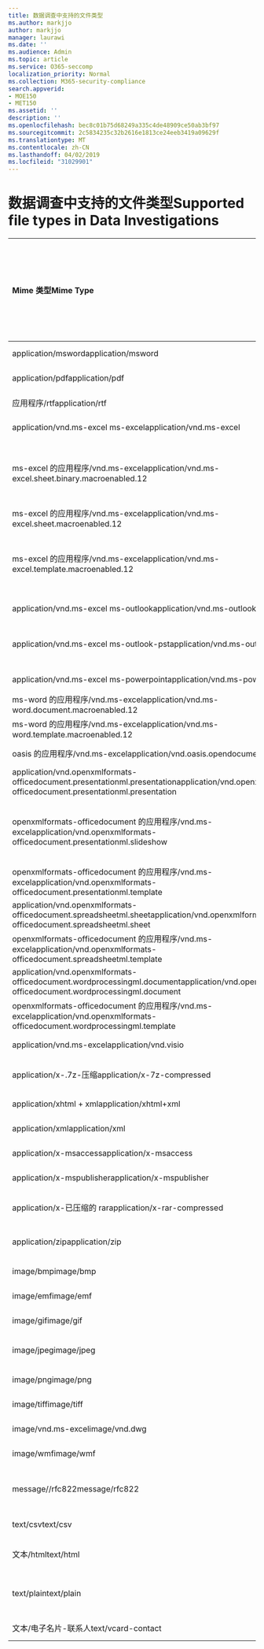 ```yaml
---
title: 数据调查中支持的文件类型
ms.author: markjjo
author: markjjo
manager: laurawi
ms.date: ''
ms.audience: Admin
ms.topic: article
ms.service: O365-seccomp
localization_priority: Normal
ms.collection: M365-security-compliance
search.appverid:
- MOE150
- MET150
ms.assetid: ''
description: ''
ms.openlocfilehash: bec8c01b75d68249a335c4de48909ce50ab3bf97
ms.sourcegitcommit: 2c5834235c32b2616e1813ce24eeb3419a09629f
ms.translationtype: MT
ms.contentlocale: zh-CN
ms.lasthandoff: 04/02/2019
ms.locfileid: "31029901"
---
```

# <a name="supported-file-types-in-data-investigations"></a><span data-ttu-id="f84ce-102">数据调查中支持的文件类型</span><span class="sxs-lookup"><span data-stu-id="f84ce-102">Supported file types in Data Investigations</span></span>


| <span data-ttu-id="f84ce-103">Mime 类型</span><span class="sxs-lookup"><span data-stu-id="f84ce-103">Mime Type</span></span> | <span data-ttu-id="f84ce-104">File 类 (例如, 图像、存档、电子邮件、Office 文档等)</span><span class="sxs-lookup"><span data-stu-id="f84ce-104">File Class (i.e. Image, Archive, Email, Office Doc, etc.)</span></span> | <span data-ttu-id="f84ce-105">本机查看器</span><span class="sxs-lookup"><span data-stu-id="f84ce-105">Native Viewer</span></span> | <span data-ttu-id="f84ce-106">文本</span><span class="sxs-lookup"><span data-stu-id="f84ce-106">Text</span></span> | <span data-ttu-id="f84ce-107">批注查看器</span><span class="sxs-lookup"><span data-stu-id="f84ce-107">Annotate Viewer</span></span> | <span data-ttu-id="f84ce-108">容器提取</span><span class="sxs-lookup"><span data-stu-id="f84ce-108">Container Extraction</span></span> | <span data-ttu-id="f84ce-109">可能的扩展</span><span class="sxs-lookup"><span data-stu-id="f84ce-109">Possible Extensions</span></span> |
| :- | :- | :- | :- | :- | :- | :- |
| <span data-ttu-id="f84ce-110">application/msword</span><span class="sxs-lookup"><span data-stu-id="f84ce-110">application/msword</span></span> | <span data-ttu-id="f84ce-111">文档</span><span class="sxs-lookup"><span data-stu-id="f84ce-111">Document</span></span> | <span data-ttu-id="f84ce-112">是</span><span class="sxs-lookup"><span data-stu-id="f84ce-112">Yes</span></span> | <span data-ttu-id="f84ce-113">是</span><span class="sxs-lookup"><span data-stu-id="f84ce-113">Yes</span></span> | <span data-ttu-id="f84ce-114">是</span><span class="sxs-lookup"><span data-stu-id="f84ce-114">Yes</span></span> | <span data-ttu-id="f84ce-115">否</span><span class="sxs-lookup"><span data-stu-id="f84ce-115">No</span></span> | <span data-ttu-id="f84ce-116">.doc; .dat</span><span class="sxs-lookup"><span data-stu-id="f84ce-116">.doc; .dat</span></span> |
| <span data-ttu-id="f84ce-117">application/pdf</span><span class="sxs-lookup"><span data-stu-id="f84ce-117">application/pdf</span></span> | <span data-ttu-id="f84ce-118">文档</span><span class="sxs-lookup"><span data-stu-id="f84ce-118">Document</span></span> | <span data-ttu-id="f84ce-119">是</span><span class="sxs-lookup"><span data-stu-id="f84ce-119">Yes</span></span> | <span data-ttu-id="f84ce-120">是</span><span class="sxs-lookup"><span data-stu-id="f84ce-120">Yes</span></span> | <span data-ttu-id="f84ce-121">是</span><span class="sxs-lookup"><span data-stu-id="f84ce-121">Yes</span></span> | <span data-ttu-id="f84ce-122">否</span><span class="sxs-lookup"><span data-stu-id="f84ce-122">No</span></span> | <span data-ttu-id="f84ce-123">.pdf</span><span class="sxs-lookup"><span data-stu-id="f84ce-123">.pdf</span></span> |
| <span data-ttu-id="f84ce-124">应用程序/rtf</span><span class="sxs-lookup"><span data-stu-id="f84ce-124">application/rtf</span></span> | <span data-ttu-id="f84ce-125">文档</span><span class="sxs-lookup"><span data-stu-id="f84ce-125">Document</span></span> | <span data-ttu-id="f84ce-126">是</span><span class="sxs-lookup"><span data-stu-id="f84ce-126">Yes</span></span> | <span data-ttu-id="f84ce-127">是</span><span class="sxs-lookup"><span data-stu-id="f84ce-127">Yes</span></span> | <span data-ttu-id="f84ce-128">是</span><span class="sxs-lookup"><span data-stu-id="f84ce-128">Yes</span></span> | <span data-ttu-id="f84ce-129">否</span><span class="sxs-lookup"><span data-stu-id="f84ce-129">No</span></span> | <span data-ttu-id="f84ce-130">.rtf;。首</span><span class="sxs-lookup"><span data-stu-id="f84ce-130">.rtf;.doc</span></span> |
| <span data-ttu-id="f84ce-131">application/vnd.ms-excel ms-excel</span><span class="sxs-lookup"><span data-stu-id="f84ce-131">application/vnd.ms-excel</span></span> | <span data-ttu-id="f84ce-132">文档</span><span class="sxs-lookup"><span data-stu-id="f84ce-132">Document</span></span> | <span data-ttu-id="f84ce-133">是</span><span class="sxs-lookup"><span data-stu-id="f84ce-133">Yes</span></span> | <span data-ttu-id="f84ce-134">是</span><span class="sxs-lookup"><span data-stu-id="f84ce-134">Yes</span></span> | <span data-ttu-id="f84ce-135">是</span><span class="sxs-lookup"><span data-stu-id="f84ce-135">Yes</span></span> | <span data-ttu-id="f84ce-136">否</span><span class="sxs-lookup"><span data-stu-id="f84ce-136">No</span></span> | <span data-ttu-id="f84ce-137">.xls; .dat</span><span class="sxs-lookup"><span data-stu-id="f84ce-137">.xls; .dat</span></span> |
| <span data-ttu-id="f84ce-138">ms-excel 的应用程序/vnd.ms-excel</span><span class="sxs-lookup"><span data-stu-id="f84ce-138">application/vnd.ms-excel.sheet.binary.macroenabled.12</span></span> | <span data-ttu-id="f84ce-139">生产率/开放式文档格式</span><span class="sxs-lookup"><span data-stu-id="f84ce-139">Productivity / Open Document Format</span></span> | <span data-ttu-id="f84ce-140">是</span><span class="sxs-lookup"><span data-stu-id="f84ce-140">Yes</span></span> | <span data-ttu-id="f84ce-141">是</span><span class="sxs-lookup"><span data-stu-id="f84ce-141">Yes</span></span> | <span data-ttu-id="f84ce-142">否</span><span class="sxs-lookup"><span data-stu-id="f84ce-142">No</span></span> | <span data-ttu-id="f84ce-143">否</span><span class="sxs-lookup"><span data-stu-id="f84ce-143">No</span></span> | <span data-ttu-id="f84ce-144">。 xlsb</span><span class="sxs-lookup"><span data-stu-id="f84ce-144">.xlsb</span></span> |
| <span data-ttu-id="f84ce-145">ms-excel 的应用程序/vnd.ms-excel</span><span class="sxs-lookup"><span data-stu-id="f84ce-145">application/vnd.ms-excel.sheet.macroenabled.12</span></span> | <span data-ttu-id="f84ce-146">文档</span><span class="sxs-lookup"><span data-stu-id="f84ce-146">Document</span></span> | <span data-ttu-id="f84ce-147">是</span><span class="sxs-lookup"><span data-stu-id="f84ce-147">Yes</span></span> | <span data-ttu-id="f84ce-148">是</span><span class="sxs-lookup"><span data-stu-id="f84ce-148">Yes</span></span> | <span data-ttu-id="f84ce-149">是</span><span class="sxs-lookup"><span data-stu-id="f84ce-149">Yes</span></span> | <span data-ttu-id="f84ce-150">否</span><span class="sxs-lookup"><span data-stu-id="f84ce-150">No</span></span> | <span data-ttu-id="f84ce-151">。 xlsm</span><span class="sxs-lookup"><span data-stu-id="f84ce-151">.xlsm</span></span> |
| <span data-ttu-id="f84ce-152">ms-excel 的应用程序/vnd.ms-excel</span><span class="sxs-lookup"><span data-stu-id="f84ce-152">application/vnd.ms-excel.template.macroenabled.12</span></span> | <span data-ttu-id="f84ce-153">生产率/开放式文档格式</span><span class="sxs-lookup"><span data-stu-id="f84ce-153">Productivity / Open Document Format</span></span> | <span data-ttu-id="f84ce-154">否</span><span class="sxs-lookup"><span data-stu-id="f84ce-154">No</span></span> | <span data-ttu-id="f84ce-155">是</span><span class="sxs-lookup"><span data-stu-id="f84ce-155">Yes</span></span> | <span data-ttu-id="f84ce-156">否</span><span class="sxs-lookup"><span data-stu-id="f84ce-156">No</span></span> | <span data-ttu-id="f84ce-157">否</span><span class="sxs-lookup"><span data-stu-id="f84ce-157">No</span></span> | <span data-ttu-id="f84ce-158">。 .xltm</span><span class="sxs-lookup"><span data-stu-id="f84ce-158">.xltm</span></span> |
| <span data-ttu-id="f84ce-159">application/vnd.ms-excel ms-outlook</span><span class="sxs-lookup"><span data-stu-id="f84ce-159">application/vnd.ms-outlook</span></span> | <span data-ttu-id="f84ce-160">工作效率</span><span class="sxs-lookup"><span data-stu-id="f84ce-160">Productivity</span></span> | <span data-ttu-id="f84ce-161">否</span><span class="sxs-lookup"><span data-stu-id="f84ce-161">No</span></span> | <span data-ttu-id="f84ce-162">否</span><span class="sxs-lookup"><span data-stu-id="f84ce-162">No</span></span> | <span data-ttu-id="f84ce-163">否</span><span class="sxs-lookup"><span data-stu-id="f84ce-163">No</span></span> | <span data-ttu-id="f84ce-164">否</span><span class="sxs-lookup"><span data-stu-id="f84ce-164">No</span></span> | <span data-ttu-id="f84ce-165">.msg</span><span class="sxs-lookup"><span data-stu-id="f84ce-165">.msg</span></span> |
| <span data-ttu-id="f84ce-166">application/vnd.ms-excel ms-outlook-pst</span><span class="sxs-lookup"><span data-stu-id="f84ce-166">application/vnd.ms-outlook-pst</span></span> | <span data-ttu-id="f84ce-167">工作效率/协作</span><span class="sxs-lookup"><span data-stu-id="f84ce-167">Productivity / Collaboration</span></span> | <span data-ttu-id="f84ce-168">否</span><span class="sxs-lookup"><span data-stu-id="f84ce-168">No</span></span> | <span data-ttu-id="f84ce-169">否</span><span class="sxs-lookup"><span data-stu-id="f84ce-169">No</span></span> | <span data-ttu-id="f84ce-170">否</span><span class="sxs-lookup"><span data-stu-id="f84ce-170">No</span></span> | <span data-ttu-id="f84ce-171">是</span><span class="sxs-lookup"><span data-stu-id="f84ce-171">Yes</span></span> | <span data-ttu-id="f84ce-172">.pst</span><span class="sxs-lookup"><span data-stu-id="f84ce-172">.pst</span></span> |
| <span data-ttu-id="f84ce-173">application/vnd.ms-excel ms-powerpoint</span><span class="sxs-lookup"><span data-stu-id="f84ce-173">application/vnd.ms-powerpoint</span></span> | <span data-ttu-id="f84ce-174">文档</span><span class="sxs-lookup"><span data-stu-id="f84ce-174">Document</span></span> | <span data-ttu-id="f84ce-175">是</span><span class="sxs-lookup"><span data-stu-id="f84ce-175">Yes</span></span> | <span data-ttu-id="f84ce-176">是</span><span class="sxs-lookup"><span data-stu-id="f84ce-176">Yes</span></span> | <span data-ttu-id="f84ce-177">是</span><span class="sxs-lookup"><span data-stu-id="f84ce-177">Yes</span></span> | <span data-ttu-id="f84ce-178">否</span><span class="sxs-lookup"><span data-stu-id="f84ce-178">No</span></span> | <span data-ttu-id="f84ce-179">.ppt; .pps;。尽头</span><span class="sxs-lookup"><span data-stu-id="f84ce-179">.ppt; .pps;.pot</span></span> |
| <span data-ttu-id="f84ce-180">ms-word 的应用程序/vnd.ms-excel</span><span class="sxs-lookup"><span data-stu-id="f84ce-180">application/vnd.ms-word.document.macroenabled.12</span></span> | <span data-ttu-id="f84ce-181">文档</span><span class="sxs-lookup"><span data-stu-id="f84ce-181">Document</span></span> | <span data-ttu-id="f84ce-182">是</span><span class="sxs-lookup"><span data-stu-id="f84ce-182">Yes</span></span> | <span data-ttu-id="f84ce-183">是</span><span class="sxs-lookup"><span data-stu-id="f84ce-183">Yes</span></span> | <span data-ttu-id="f84ce-184">是</span><span class="sxs-lookup"><span data-stu-id="f84ce-184">Yes</span></span> | <span data-ttu-id="f84ce-185">否</span><span class="sxs-lookup"><span data-stu-id="f84ce-185">No</span></span> | <span data-ttu-id="f84ce-186">.docm</span><span class="sxs-lookup"><span data-stu-id="f84ce-186">.docm</span></span> |
| <span data-ttu-id="f84ce-187">ms-word 的应用程序/vnd.ms-excel</span><span class="sxs-lookup"><span data-stu-id="f84ce-187">application/vnd.ms-word.template.macroenabled.12</span></span> | <span data-ttu-id="f84ce-188">文档</span><span class="sxs-lookup"><span data-stu-id="f84ce-188">Document</span></span> | <span data-ttu-id="f84ce-189">是</span><span class="sxs-lookup"><span data-stu-id="f84ce-189">Yes</span></span> | <span data-ttu-id="f84ce-190">是</span><span class="sxs-lookup"><span data-stu-id="f84ce-190">Yes</span></span> | <span data-ttu-id="f84ce-191">是</span><span class="sxs-lookup"><span data-stu-id="f84ce-191">Yes</span></span> | <span data-ttu-id="f84ce-192">否</span><span class="sxs-lookup"><span data-stu-id="f84ce-192">No</span></span> | <span data-ttu-id="f84ce-193">normal.dotm</span><span class="sxs-lookup"><span data-stu-id="f84ce-193">.dotm</span></span> |
| <span data-ttu-id="f84ce-194">oasis 的应用程序/vnd.ms-excel</span><span class="sxs-lookup"><span data-stu-id="f84ce-194">application/vnd.oasis.opendocument.text</span></span> | <span data-ttu-id="f84ce-195">文档</span><span class="sxs-lookup"><span data-stu-id="f84ce-195">Document</span></span> | <span data-ttu-id="f84ce-196">是</span><span class="sxs-lookup"><span data-stu-id="f84ce-196">Yes</span></span> | <span data-ttu-id="f84ce-197">是</span><span class="sxs-lookup"><span data-stu-id="f84ce-197">Yes</span></span> | <span data-ttu-id="f84ce-198">是</span><span class="sxs-lookup"><span data-stu-id="f84ce-198">Yes</span></span> | <span data-ttu-id="f84ce-199">否</span><span class="sxs-lookup"><span data-stu-id="f84ce-199">No</span></span> | <span data-ttu-id="f84ce-200">odt</span><span class="sxs-lookup"><span data-stu-id="f84ce-200">.odt;</span></span>  |
| <span data-ttu-id="f84ce-201">application/vnd.openxmlformats-officedocument.presentationml.presentation</span><span class="sxs-lookup"><span data-stu-id="f84ce-201">application/vnd.openxmlformats-officedocument.presentationml.presentation</span></span> | <span data-ttu-id="f84ce-202">文档</span><span class="sxs-lookup"><span data-stu-id="f84ce-202">Document</span></span> | <span data-ttu-id="f84ce-203">是</span><span class="sxs-lookup"><span data-stu-id="f84ce-203">Yes</span></span> | <span data-ttu-id="f84ce-204">是</span><span class="sxs-lookup"><span data-stu-id="f84ce-204">Yes</span></span> | <span data-ttu-id="f84ce-205">是</span><span class="sxs-lookup"><span data-stu-id="f84ce-205">Yes</span></span> | <span data-ttu-id="f84ce-206">否</span><span class="sxs-lookup"><span data-stu-id="f84ce-206">No</span></span> | <span data-ttu-id="f84ce-207">.pptx</span><span class="sxs-lookup"><span data-stu-id="f84ce-207">.pptx</span></span> |
| <span data-ttu-id="f84ce-208">openxmlformats-officedocument 的应用程序/vnd.ms-excel</span><span class="sxs-lookup"><span data-stu-id="f84ce-208">application/vnd.openxmlformats-officedocument.presentationml.slideshow</span></span> | <span data-ttu-id="f84ce-209">生产率/开放式文档格式</span><span class="sxs-lookup"><span data-stu-id="f84ce-209">Productivity / Open Document Format</span></span> | <span data-ttu-id="f84ce-210">是</span><span class="sxs-lookup"><span data-stu-id="f84ce-210">Yes</span></span> | <span data-ttu-id="f84ce-211">是</span><span class="sxs-lookup"><span data-stu-id="f84ce-211">Yes</span></span> | <span data-ttu-id="f84ce-212">是</span><span class="sxs-lookup"><span data-stu-id="f84ce-212">Yes</span></span> | <span data-ttu-id="f84ce-213">否</span><span class="sxs-lookup"><span data-stu-id="f84ce-213">No</span></span> | <span data-ttu-id="f84ce-214">。 ppsx</span><span class="sxs-lookup"><span data-stu-id="f84ce-214">.ppsx</span></span> |
| <span data-ttu-id="f84ce-215">openxmlformats-officedocument 的应用程序/vnd.ms-excel</span><span class="sxs-lookup"><span data-stu-id="f84ce-215">application/vnd.openxmlformats-officedocument.presentationml.template</span></span> | <span data-ttu-id="f84ce-216">文档</span><span class="sxs-lookup"><span data-stu-id="f84ce-216">Document</span></span> | <span data-ttu-id="f84ce-217">是</span><span class="sxs-lookup"><span data-stu-id="f84ce-217">Yes</span></span> | <span data-ttu-id="f84ce-218">是</span><span class="sxs-lookup"><span data-stu-id="f84ce-218">Yes</span></span> | <span data-ttu-id="f84ce-219">是</span><span class="sxs-lookup"><span data-stu-id="f84ce-219">Yes</span></span> | <span data-ttu-id="f84ce-220">否</span><span class="sxs-lookup"><span data-stu-id="f84ce-220">No</span></span> | <span data-ttu-id="f84ce-221">。 .potx</span><span class="sxs-lookup"><span data-stu-id="f84ce-221">.potx</span></span> |
| <span data-ttu-id="f84ce-222">application/vnd.openxmlformats-officedocument.spreadsheetml.sheet</span><span class="sxs-lookup"><span data-stu-id="f84ce-222">application/vnd.openxmlformats-officedocument.spreadsheetml.sheet</span></span> | <span data-ttu-id="f84ce-223">文档</span><span class="sxs-lookup"><span data-stu-id="f84ce-223">Document</span></span> | <span data-ttu-id="f84ce-224">是</span><span class="sxs-lookup"><span data-stu-id="f84ce-224">Yes</span></span> | <span data-ttu-id="f84ce-225">是</span><span class="sxs-lookup"><span data-stu-id="f84ce-225">Yes</span></span> | <span data-ttu-id="f84ce-226">是</span><span class="sxs-lookup"><span data-stu-id="f84ce-226">Yes</span></span> | <span data-ttu-id="f84ce-227">否</span><span class="sxs-lookup"><span data-stu-id="f84ce-227">No</span></span> | <span data-ttu-id="f84ce-228">.xlsx</span><span class="sxs-lookup"><span data-stu-id="f84ce-228">.xlsx</span></span> |
| <span data-ttu-id="f84ce-229">openxmlformats-officedocument 的应用程序/vnd.ms-excel</span><span class="sxs-lookup"><span data-stu-id="f84ce-229">application/vnd.openxmlformats-officedocument.spreadsheetml.template</span></span> | <span data-ttu-id="f84ce-230">文档</span><span class="sxs-lookup"><span data-stu-id="f84ce-230">Document</span></span> | <span data-ttu-id="f84ce-231">是</span><span class="sxs-lookup"><span data-stu-id="f84ce-231">Yes</span></span> | <span data-ttu-id="f84ce-232">是</span><span class="sxs-lookup"><span data-stu-id="f84ce-232">Yes</span></span> | <span data-ttu-id="f84ce-233">是</span><span class="sxs-lookup"><span data-stu-id="f84ce-233">Yes</span></span> | <span data-ttu-id="f84ce-234">否</span><span class="sxs-lookup"><span data-stu-id="f84ce-234">No</span></span> | <span data-ttu-id="f84ce-235">。 .xltx</span><span class="sxs-lookup"><span data-stu-id="f84ce-235">.xltx</span></span> |
| <span data-ttu-id="f84ce-236">application/vnd.openxmlformats-officedocument.wordprocessingml.document</span><span class="sxs-lookup"><span data-stu-id="f84ce-236">application/vnd.openxmlformats-officedocument.wordprocessingml.document</span></span> | <span data-ttu-id="f84ce-237">文档</span><span class="sxs-lookup"><span data-stu-id="f84ce-237">Document</span></span> | <span data-ttu-id="f84ce-238">是</span><span class="sxs-lookup"><span data-stu-id="f84ce-238">Yes</span></span> | <span data-ttu-id="f84ce-239">是</span><span class="sxs-lookup"><span data-stu-id="f84ce-239">Yes</span></span> | <span data-ttu-id="f84ce-240">是</span><span class="sxs-lookup"><span data-stu-id="f84ce-240">Yes</span></span> | <span data-ttu-id="f84ce-241">否</span><span class="sxs-lookup"><span data-stu-id="f84ce-241">No</span></span> | <span data-ttu-id="f84ce-242">.docx</span><span class="sxs-lookup"><span data-stu-id="f84ce-242">.docx</span></span> |
| <span data-ttu-id="f84ce-243">openxmlformats-officedocument 的应用程序/vnd.ms-excel</span><span class="sxs-lookup"><span data-stu-id="f84ce-243">application/vnd.openxmlformats-officedocument.wordprocessingml.template</span></span> | <span data-ttu-id="f84ce-244">文档</span><span class="sxs-lookup"><span data-stu-id="f84ce-244">Document</span></span> | <span data-ttu-id="f84ce-245">是</span><span class="sxs-lookup"><span data-stu-id="f84ce-245">Yes</span></span> | <span data-ttu-id="f84ce-246">是</span><span class="sxs-lookup"><span data-stu-id="f84ce-246">Yes</span></span> | <span data-ttu-id="f84ce-247">是</span><span class="sxs-lookup"><span data-stu-id="f84ce-247">Yes</span></span> | <span data-ttu-id="f84ce-248">否</span><span class="sxs-lookup"><span data-stu-id="f84ce-248">No</span></span> | <span data-ttu-id="f84ce-249">。 .dotx</span><span class="sxs-lookup"><span data-stu-id="f84ce-249">.dotx</span></span> |
| <span data-ttu-id="f84ce-250">application/vnd.ms-excel</span><span class="sxs-lookup"><span data-stu-id="f84ce-250">application/vnd.visio</span></span> | <span data-ttu-id="f84ce-251">文档</span><span class="sxs-lookup"><span data-stu-id="f84ce-251">Document</span></span> | <span data-ttu-id="f84ce-252">是</span><span class="sxs-lookup"><span data-stu-id="f84ce-252">Yes</span></span> | <span data-ttu-id="f84ce-253">是</span><span class="sxs-lookup"><span data-stu-id="f84ce-253">Yes</span></span> | <span data-ttu-id="f84ce-254">是</span><span class="sxs-lookup"><span data-stu-id="f84ce-254">Yes</span></span> | <span data-ttu-id="f84ce-255">否</span><span class="sxs-lookup"><span data-stu-id="f84ce-255">No</span></span> | <span data-ttu-id="f84ce-256">.vsd</span><span class="sxs-lookup"><span data-stu-id="f84ce-256">.vsd</span></span> |
| <span data-ttu-id="f84ce-257">application/x-.7z-压缩</span><span class="sxs-lookup"><span data-stu-id="f84ce-257">application/x-7z-compressed</span></span> | <span data-ttu-id="f84ce-258">存档/容器</span><span class="sxs-lookup"><span data-stu-id="f84ce-258">Archive / Container</span></span> | <span data-ttu-id="f84ce-259">否</span><span class="sxs-lookup"><span data-stu-id="f84ce-259">No</span></span> | <span data-ttu-id="f84ce-260">否</span><span class="sxs-lookup"><span data-stu-id="f84ce-260">No</span></span> | <span data-ttu-id="f84ce-261">否</span><span class="sxs-lookup"><span data-stu-id="f84ce-261">No</span></span> | <span data-ttu-id="f84ce-262">是</span><span class="sxs-lookup"><span data-stu-id="f84ce-262">Yes</span></span> | <span data-ttu-id="f84ce-263">。 .7z</span><span class="sxs-lookup"><span data-stu-id="f84ce-263">.7z</span></span> |
| <span data-ttu-id="f84ce-264">application/xhtml + xml</span><span class="sxs-lookup"><span data-stu-id="f84ce-264">application/xhtml+xml</span></span> | <span data-ttu-id="f84ce-265">文档</span><span class="sxs-lookup"><span data-stu-id="f84ce-265">Document</span></span> | <span data-ttu-id="f84ce-266">是</span><span class="sxs-lookup"><span data-stu-id="f84ce-266">Yes</span></span> | <span data-ttu-id="f84ce-267">是</span><span class="sxs-lookup"><span data-stu-id="f84ce-267">Yes</span></span> | <span data-ttu-id="f84ce-268">是</span><span class="sxs-lookup"><span data-stu-id="f84ce-268">Yes</span></span> | <span data-ttu-id="f84ce-269">否</span><span class="sxs-lookup"><span data-stu-id="f84ce-269">No</span></span> | <span data-ttu-id="f84ce-270">的 xhtml</span><span class="sxs-lookup"><span data-stu-id="f84ce-270">.xhtml</span></span> |
| <span data-ttu-id="f84ce-271">application/xml</span><span class="sxs-lookup"><span data-stu-id="f84ce-271">application/xml</span></span> | <span data-ttu-id="f84ce-272">文档</span><span class="sxs-lookup"><span data-stu-id="f84ce-272">Document</span></span> | <span data-ttu-id="f84ce-273">是</span><span class="sxs-lookup"><span data-stu-id="f84ce-273">Yes</span></span> | <span data-ttu-id="f84ce-274">是</span><span class="sxs-lookup"><span data-stu-id="f84ce-274">Yes</span></span> | <span data-ttu-id="f84ce-275">是</span><span class="sxs-lookup"><span data-stu-id="f84ce-275">Yes</span></span> | <span data-ttu-id="f84ce-276">否</span><span class="sxs-lookup"><span data-stu-id="f84ce-276">No</span></span> | <span data-ttu-id="f84ce-277">.xml</span><span class="sxs-lookup"><span data-stu-id="f84ce-277">.xml</span></span> |
| <span data-ttu-id="f84ce-278">application/x-msaccess</span><span class="sxs-lookup"><span data-stu-id="f84ce-278">application/x-msaccess</span></span> | <span data-ttu-id="f84ce-279">文档</span><span class="sxs-lookup"><span data-stu-id="f84ce-279">Document</span></span> | <span data-ttu-id="f84ce-280">是</span><span class="sxs-lookup"><span data-stu-id="f84ce-280">Yes</span></span> | <span data-ttu-id="f84ce-281">是</span><span class="sxs-lookup"><span data-stu-id="f84ce-281">Yes</span></span> | <span data-ttu-id="f84ce-282">是</span><span class="sxs-lookup"><span data-stu-id="f84ce-282">Yes</span></span> | <span data-ttu-id="f84ce-283">否</span><span class="sxs-lookup"><span data-stu-id="f84ce-283">No</span></span> | <span data-ttu-id="f84ce-284">.mdb</span><span class="sxs-lookup"><span data-stu-id="f84ce-284">.mdb</span></span> |
| <span data-ttu-id="f84ce-285">application/x-mspublisher</span><span class="sxs-lookup"><span data-stu-id="f84ce-285">application/x-mspublisher</span></span> | <span data-ttu-id="f84ce-286">文档</span><span class="sxs-lookup"><span data-stu-id="f84ce-286">Document</span></span> | <span data-ttu-id="f84ce-287">是</span><span class="sxs-lookup"><span data-stu-id="f84ce-287">Yes</span></span> | <span data-ttu-id="f84ce-288">是</span><span class="sxs-lookup"><span data-stu-id="f84ce-288">Yes</span></span> | <span data-ttu-id="f84ce-289">是</span><span class="sxs-lookup"><span data-stu-id="f84ce-289">Yes</span></span> | <span data-ttu-id="f84ce-290">否</span><span class="sxs-lookup"><span data-stu-id="f84ce-290">No</span></span> | <span data-ttu-id="f84ce-291">.pub</span><span class="sxs-lookup"><span data-stu-id="f84ce-291">.pub</span></span> |
| <span data-ttu-id="f84ce-292">application/x-已压缩的 rar</span><span class="sxs-lookup"><span data-stu-id="f84ce-292">application/x-rar-compressed</span></span> | <span data-ttu-id="f84ce-293">存档/容器</span><span class="sxs-lookup"><span data-stu-id="f84ce-293">Archive / Container</span></span> | <span data-ttu-id="f84ce-294">否</span><span class="sxs-lookup"><span data-stu-id="f84ce-294">No</span></span> | <span data-ttu-id="f84ce-295">否</span><span class="sxs-lookup"><span data-stu-id="f84ce-295">No</span></span> | <span data-ttu-id="f84ce-296">否</span><span class="sxs-lookup"><span data-stu-id="f84ce-296">No</span></span> | <span data-ttu-id="f84ce-297">是</span><span class="sxs-lookup"><span data-stu-id="f84ce-297">Yes</span></span> | <span data-ttu-id="f84ce-298">rar</span><span class="sxs-lookup"><span data-stu-id="f84ce-298">.rar</span></span> |
| <span data-ttu-id="f84ce-299">application/zip</span><span class="sxs-lookup"><span data-stu-id="f84ce-299">application/zip</span></span> | <span data-ttu-id="f84ce-300">存档/容器</span><span class="sxs-lookup"><span data-stu-id="f84ce-300">Archive / Container</span></span> | <span data-ttu-id="f84ce-301">否</span><span class="sxs-lookup"><span data-stu-id="f84ce-301">No</span></span> | <span data-ttu-id="f84ce-302">否</span><span class="sxs-lookup"><span data-stu-id="f84ce-302">No</span></span> | <span data-ttu-id="f84ce-303">否</span><span class="sxs-lookup"><span data-stu-id="f84ce-303">No</span></span> | <span data-ttu-id="f84ce-304">是</span><span class="sxs-lookup"><span data-stu-id="f84ce-304">Yes</span></span> | <span data-ttu-id="f84ce-305">.zip</span><span class="sxs-lookup"><span data-stu-id="f84ce-305">.zip</span></span> |
| <span data-ttu-id="f84ce-306">image/bmp</span><span class="sxs-lookup"><span data-stu-id="f84ce-306">image/bmp</span></span> | <span data-ttu-id="f84ce-307">图像</span><span class="sxs-lookup"><span data-stu-id="f84ce-307">Image</span></span> | <span data-ttu-id="f84ce-308">是</span><span class="sxs-lookup"><span data-stu-id="f84ce-308">Yes</span></span> | <span data-ttu-id="f84ce-309">是</span><span class="sxs-lookup"><span data-stu-id="f84ce-309">Yes</span></span> | <span data-ttu-id="f84ce-310">是</span><span class="sxs-lookup"><span data-stu-id="f84ce-310">Yes</span></span> | <span data-ttu-id="f84ce-311">否</span><span class="sxs-lookup"><span data-stu-id="f84ce-311">No</span></span> | <span data-ttu-id="f84ce-312">.bmp</span><span class="sxs-lookup"><span data-stu-id="f84ce-312">.bmp</span></span> |
| <span data-ttu-id="f84ce-313">image/emf</span><span class="sxs-lookup"><span data-stu-id="f84ce-313">image/emf</span></span> | <span data-ttu-id="f84ce-314">图像</span><span class="sxs-lookup"><span data-stu-id="f84ce-314">Image</span></span> | <span data-ttu-id="f84ce-315">是</span><span class="sxs-lookup"><span data-stu-id="f84ce-315">Yes</span></span> | <span data-ttu-id="f84ce-316">是</span><span class="sxs-lookup"><span data-stu-id="f84ce-316">Yes</span></span> | <span data-ttu-id="f84ce-317">是</span><span class="sxs-lookup"><span data-stu-id="f84ce-317">Yes</span></span> | <span data-ttu-id="f84ce-318">否</span><span class="sxs-lookup"><span data-stu-id="f84ce-318">No</span></span> | <span data-ttu-id="f84ce-319">.emf</span><span class="sxs-lookup"><span data-stu-id="f84ce-319">.emf</span></span> |
| <span data-ttu-id="f84ce-320">image/gif</span><span class="sxs-lookup"><span data-stu-id="f84ce-320">image/gif</span></span> | <span data-ttu-id="f84ce-321">文档</span><span class="sxs-lookup"><span data-stu-id="f84ce-321">Document</span></span> | <span data-ttu-id="f84ce-322">是</span><span class="sxs-lookup"><span data-stu-id="f84ce-322">Yes</span></span> | <span data-ttu-id="f84ce-323">是</span><span class="sxs-lookup"><span data-stu-id="f84ce-323">Yes</span></span> | <span data-ttu-id="f84ce-324">是</span><span class="sxs-lookup"><span data-stu-id="f84ce-324">Yes</span></span> | <span data-ttu-id="f84ce-325">否</span><span class="sxs-lookup"><span data-stu-id="f84ce-325">No</span></span> | <span data-ttu-id="f84ce-326">.gif</span><span class="sxs-lookup"><span data-stu-id="f84ce-326">.gif</span></span> |
| <span data-ttu-id="f84ce-327">image/jpeg</span><span class="sxs-lookup"><span data-stu-id="f84ce-327">image/jpeg</span></span> | <span data-ttu-id="f84ce-328">图像</span><span class="sxs-lookup"><span data-stu-id="f84ce-328">Image</span></span> | <span data-ttu-id="f84ce-329">是</span><span class="sxs-lookup"><span data-stu-id="f84ce-329">Yes</span></span> | <span data-ttu-id="f84ce-330">是</span><span class="sxs-lookup"><span data-stu-id="f84ce-330">Yes</span></span> | <span data-ttu-id="f84ce-331">是</span><span class="sxs-lookup"><span data-stu-id="f84ce-331">Yes</span></span> | <span data-ttu-id="f84ce-332">否</span><span class="sxs-lookup"><span data-stu-id="f84ce-332">No</span></span> | <span data-ttu-id="f84ce-333">.jpg;. jpeg; .dat;。jpgt</span><span class="sxs-lookup"><span data-stu-id="f84ce-333">.jpg; .jpeg; .dat;.jpgt</span></span> |
| <span data-ttu-id="f84ce-334">image/png</span><span class="sxs-lookup"><span data-stu-id="f84ce-334">image/png</span></span> | <span data-ttu-id="f84ce-335">图像</span><span class="sxs-lookup"><span data-stu-id="f84ce-335">Image</span></span> | <span data-ttu-id="f84ce-336">是</span><span class="sxs-lookup"><span data-stu-id="f84ce-336">Yes</span></span> | <span data-ttu-id="f84ce-337">是</span><span class="sxs-lookup"><span data-stu-id="f84ce-337">Yes</span></span> | <span data-ttu-id="f84ce-338">是</span><span class="sxs-lookup"><span data-stu-id="f84ce-338">Yes</span></span> | <span data-ttu-id="f84ce-339">否</span><span class="sxs-lookup"><span data-stu-id="f84ce-339">No</span></span> | <span data-ttu-id="f84ce-340">.png</span><span class="sxs-lookup"><span data-stu-id="f84ce-340">.png</span></span> |
| <span data-ttu-id="f84ce-341">image/tiff</span><span class="sxs-lookup"><span data-stu-id="f84ce-341">image/tiff</span></span> | <span data-ttu-id="f84ce-342">图像</span><span class="sxs-lookup"><span data-stu-id="f84ce-342">Image</span></span> | <span data-ttu-id="f84ce-343">是</span><span class="sxs-lookup"><span data-stu-id="f84ce-343">Yes</span></span> | <span data-ttu-id="f84ce-344">是</span><span class="sxs-lookup"><span data-stu-id="f84ce-344">Yes</span></span> | <span data-ttu-id="f84ce-345">是</span><span class="sxs-lookup"><span data-stu-id="f84ce-345">Yes</span></span> | <span data-ttu-id="f84ce-346">否</span><span class="sxs-lookup"><span data-stu-id="f84ce-346">No</span></span> | <span data-ttu-id="f84ce-347">.tif</span><span class="sxs-lookup"><span data-stu-id="f84ce-347">.tif</span></span> |
| <span data-ttu-id="f84ce-348">image/vnd.ms-excel</span><span class="sxs-lookup"><span data-stu-id="f84ce-348">image/vnd.dwg</span></span> | <span data-ttu-id="f84ce-349">文档</span><span class="sxs-lookup"><span data-stu-id="f84ce-349">Document</span></span> | <span data-ttu-id="f84ce-350">是</span><span class="sxs-lookup"><span data-stu-id="f84ce-350">Yes</span></span> | <span data-ttu-id="f84ce-351">是</span><span class="sxs-lookup"><span data-stu-id="f84ce-351">Yes</span></span> | <span data-ttu-id="f84ce-352">是</span><span class="sxs-lookup"><span data-stu-id="f84ce-352">Yes</span></span> | <span data-ttu-id="f84ce-353">否</span><span class="sxs-lookup"><span data-stu-id="f84ce-353">No</span></span> | <span data-ttu-id="f84ce-354">dwg;。.dxf</span><span class="sxs-lookup"><span data-stu-id="f84ce-354">.dwg;.dxf;</span></span> |
| <span data-ttu-id="f84ce-355">image/wmf</span><span class="sxs-lookup"><span data-stu-id="f84ce-355">image/wmf</span></span> | <span data-ttu-id="f84ce-356">文档</span><span class="sxs-lookup"><span data-stu-id="f84ce-356">Document</span></span> | <span data-ttu-id="f84ce-357">是</span><span class="sxs-lookup"><span data-stu-id="f84ce-357">Yes</span></span> | <span data-ttu-id="f84ce-358">是</span><span class="sxs-lookup"><span data-stu-id="f84ce-358">Yes</span></span> | <span data-ttu-id="f84ce-359">是</span><span class="sxs-lookup"><span data-stu-id="f84ce-359">Yes</span></span> | <span data-ttu-id="f84ce-360">否</span><span class="sxs-lookup"><span data-stu-id="f84ce-360">No</span></span> | <span data-ttu-id="f84ce-361">.wmf</span><span class="sxs-lookup"><span data-stu-id="f84ce-361">.wmf</span></span> |
| <span data-ttu-id="f84ce-362">message//rfc822</span><span class="sxs-lookup"><span data-stu-id="f84ce-362">message/rfc822</span></span> | <span data-ttu-id="f84ce-363">工作效率/协作</span><span class="sxs-lookup"><span data-stu-id="f84ce-363">Productivity / Collaboration</span></span> | <span data-ttu-id="f84ce-364">否</span><span class="sxs-lookup"><span data-stu-id="f84ce-364">No</span></span> | <span data-ttu-id="f84ce-365">否</span><span class="sxs-lookup"><span data-stu-id="f84ce-365">No</span></span> | <span data-ttu-id="f84ce-366">否</span><span class="sxs-lookup"><span data-stu-id="f84ce-366">No</span></span> | <span data-ttu-id="f84ce-367">否</span><span class="sxs-lookup"><span data-stu-id="f84ce-367">No</span></span> | <span data-ttu-id="f84ce-368">.eml</span><span class="sxs-lookup"><span data-stu-id="f84ce-368">.eml</span></span> |
| <span data-ttu-id="f84ce-369">text/csv</span><span class="sxs-lookup"><span data-stu-id="f84ce-369">text/csv</span></span> | <span data-ttu-id="f84ce-370">文档</span><span class="sxs-lookup"><span data-stu-id="f84ce-370">Document</span></span> | <span data-ttu-id="f84ce-371">是</span><span class="sxs-lookup"><span data-stu-id="f84ce-371">Yes</span></span> | <span data-ttu-id="f84ce-372">是</span><span class="sxs-lookup"><span data-stu-id="f84ce-372">Yes</span></span> | <span data-ttu-id="f84ce-373">是</span><span class="sxs-lookup"><span data-stu-id="f84ce-373">Yes</span></span> | <span data-ttu-id="f84ce-374">否</span><span class="sxs-lookup"><span data-stu-id="f84ce-374">No</span></span> | <span data-ttu-id="f84ce-375">.csv</span><span class="sxs-lookup"><span data-stu-id="f84ce-375">.csv</span></span> |
| <span data-ttu-id="f84ce-376">文本/html</span><span class="sxs-lookup"><span data-stu-id="f84ce-376">text/html</span></span> | <span data-ttu-id="f84ce-377">文档</span><span class="sxs-lookup"><span data-stu-id="f84ce-377">Document</span></span> | <span data-ttu-id="f84ce-378">是</span><span class="sxs-lookup"><span data-stu-id="f84ce-378">Yes</span></span> | <span data-ttu-id="f84ce-379">是</span><span class="sxs-lookup"><span data-stu-id="f84ce-379">Yes</span></span> | <span data-ttu-id="f84ce-380">是</span><span class="sxs-lookup"><span data-stu-id="f84ce-380">Yes</span></span> | <span data-ttu-id="f84ce-381">否</span><span class="sxs-lookup"><span data-stu-id="f84ce-381">No</span></span> | <span data-ttu-id="f84ce-382">.html;。shtml</span><span class="sxs-lookup"><span data-stu-id="f84ce-382">.html;.shtml; .htm</span></span> |
| <span data-ttu-id="f84ce-383">text/plain</span><span class="sxs-lookup"><span data-stu-id="f84ce-383">text/plain</span></span> | <span data-ttu-id="f84ce-384">文档</span><span class="sxs-lookup"><span data-stu-id="f84ce-384">Document</span></span> | <span data-ttu-id="f84ce-385">是</span><span class="sxs-lookup"><span data-stu-id="f84ce-385">Yes</span></span> | <span data-ttu-id="f84ce-386">是</span><span class="sxs-lookup"><span data-stu-id="f84ce-386">Yes</span></span> | <span data-ttu-id="f84ce-387">是</span><span class="sxs-lookup"><span data-stu-id="f84ce-387">Yes</span></span> | <span data-ttu-id="f84ce-388">否</span><span class="sxs-lookup"><span data-stu-id="f84ce-388">No</span></span> | <span data-ttu-id="f84ce-389">.txt; .css;。con;. pl; .csv; .dat</span><span class="sxs-lookup"><span data-stu-id="f84ce-389">.txt; .css;.con; .pl; .csv; .dat</span></span> |
| <span data-ttu-id="f84ce-390">文本/电子名片-联系人</span><span class="sxs-lookup"><span data-stu-id="f84ce-390">text/vcard-contact</span></span> | <span data-ttu-id="f84ce-391">文档</span><span class="sxs-lookup"><span data-stu-id="f84ce-391">Document</span></span> | <span data-ttu-id="f84ce-392">是</span><span class="sxs-lookup"><span data-stu-id="f84ce-392">Yes</span></span> | <span data-ttu-id="f84ce-393">是</span><span class="sxs-lookup"><span data-stu-id="f84ce-393">Yes</span></span> | <span data-ttu-id="f84ce-394">是</span><span class="sxs-lookup"><span data-stu-id="f84ce-394">Yes</span></span> | <span data-ttu-id="f84ce-395">否</span><span class="sxs-lookup"><span data-stu-id="f84ce-395">No</span></span> | <span data-ttu-id="f84ce-396">.vcf</span><span class="sxs-lookup"><span data-stu-id="f84ce-396">.vcf</span></span> |